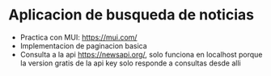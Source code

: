# Aplicacion de busqueda de noticias

- Practica con MUI: https://mui.com/
- Implementacion de paginacion basica
- Consulta a la api https://newsapi.org/, solo funciona en localhost porque la version gratis de la api key solo responde a consultas
  desde alli
